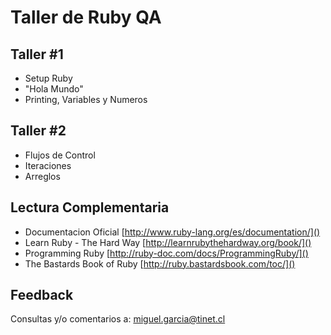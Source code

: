 # Taller de Ruby QA

## Taller #1

- Setup Ruby
- "Hola Mundo"
- Printing, Variables y Numeros

## Taller #2

- Flujos de Control
- Iteraciones
- Arreglos

[//]: # (Taller #3 y #4)
<!---
- Funciones 
- Clases
- Bloques

## Taller #5

- Cucumber

## Taller #6

- Repaso
--->
  
## Lectura Complementaria

* Documentacion Oficial [http://www.ruby-lang.org/es/documentation/]()
* Learn Ruby - The Hard Way [http://learnrubythehardway.org/book/]()
* Programming Ruby [http://ruby-doc.com/docs/ProgrammingRuby/]()
* The Bastards Book of Ruby [http://ruby.bastardsbook.com/toc/]()

## Feedback

Consultas y/o comentarios a: miguel.garcia@tinet.cl
